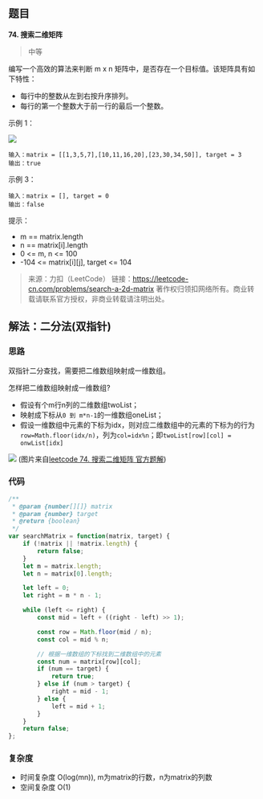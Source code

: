 ## 题目
**74. 搜索二维矩阵**
>中等

编写一个高效的算法来判断 m x n 矩阵中，是否存在一个目标值。该矩阵具有如下特性：

* 每行中的整数从左到右按升序排列。
* 每行的第一个整数大于前一行的最后一个整数。

示例 1：

![](https://gitee.com/sinkhaha/picture/raw/master/img/leetcode/74_1.jpg)
```
输入：matrix = [[1,3,5,7],[10,11,16,20],[23,30,34,50]], target = 3
输出：true
```

示例 3：
```
输入：matrix = [], target = 0
输出：false
```
提示：
* m == matrix.length
* n == matrix[i].length
* 0 <= m, n <= 100
* -104 <= matrix[i][j], target <= 104

>来源：力扣（LeetCode）
链接：https://leetcode-cn.com/problems/search-a-2d-matrix
著作权归领扣网络所有。商业转载请联系官方授权，非商业转载请注明出处。

## 解法：二分法(双指针)
### 思路
双指针二分查找，需要把二维数组映射成一维数组。

怎样把二维数组映射成一维数组?
* 假设有个m行n列的二维数组twoList；
* 映射成下标从`0 到 m*n-1`的一维数组oneList；
* 假设一维数组中元素的下标为idx，则对应二维数组中的元素的下标为的行为`row=Math.floor(idx/n)`，列为`col=idx%n`；即`twoList[row][col] = onwList[idx]`

![](https://gitee.com/sinkhaha/picture/raw/master/img/leetcode/74_2.png)
(图片来自[leetcode 74. 搜索二维矩阵 官方题解](https://leetcode-cn.com/problems/search-a-2d-matrix/solution/sou-suo-er-wei-ju-zhen-by-leetcode/))

### 代码
```javascript
/**
 * @param {number[][]} matrix
 * @param {number} target
 * @return {boolean}
 */
var searchMatrix = function(matrix, target) {
    if (!matrix || !matrix.length) {
        return false;
    }
    let m = matrix.length;
    let n = matrix[0].length;

    let left = 0;
    let right = m * n - 1;

    while (left <= right) {
        const mid = left + ((right - left) >> 1);

        const row = Math.floor(mid / n);
        const col = mid % n;

        // 根据一维数组的下标找到二维数组中的元素
        const num = matrix[row][col];
        if (num == target) {
            return true;
        } else if (num > target) {
            right = mid - 1;
        } else {
            left = mid + 1;
        }
    }
    return false;
};
```

### 复杂度
* 时间复杂度 O(log(mn)), m为matrix的行数，n为matrix的列数
* 空间复杂度 O(1)